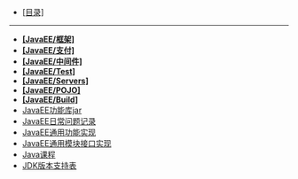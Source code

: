 - [[目录]](/)
---
- [**[JavaEE/框架]**](/JavaEE/框架/)
- [**[JavaEE/支付]**](/JavaEE/支付/)
- [**[JavaEE/中间件]**](/JavaEE/中间件/)
- [**[JavaEE/Test]**](/JavaEE/Test/)
- [**[JavaEE/Servers]**](/JavaEE/Servers/)
- [**[JavaEE/POJO]**](/JavaEE/POJO/)
- [**[JavaEE/Build]**](/JavaEE/Build/)
- [JavaEE功能库jar](/JavaEE/JavaEE功能库jar)
- [JavaEE日常问题记录](/JavaEE/JavaEE日常问题记录)
- [JavaEE通用功能实现](/JavaEE/JavaEE通用功能实现)
- [JavaEE通用模块接口实现](/JavaEE/JavaEE通用模块接口实现)
- [Java课程](/JavaEE/Java课程)
- [JDK版本支持表](/JavaEE/JDK版本支持表)
